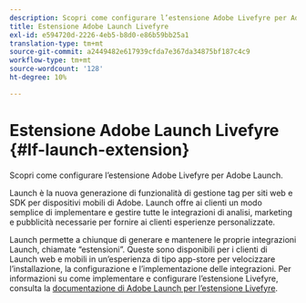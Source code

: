 ```yaml
---
description: Scopri come configurare l’estensione Adobe Livefyre per Adobe Launch.
title: Estensione Adobe Launch Livefyre
exl-id: e594720d-2226-4eb5-b8d0-e86b59bb25a1
translation-type: tm+mt
source-git-commit: a2449482e617939cfda7e367da34875bf187c4c9
workflow-type: tm+mt
source-wordcount: '128'
ht-degree: 10%

---
```


# Estensione Adobe Launch Livefyre {#lf-launch-extension}

Scopri come configurare l’estensione Adobe Livefyre per Adobe Launch.

Launch è la nuova generazione di funzionalità di gestione tag per siti web e SDK per dispositivi mobili di Adobe. Launch offre ai clienti un modo semplice di implementare e gestire tutte le integrazioni di analisi, marketing e pubblicità necessarie per fornire ai clienti esperienze personalizzate.

Launch permette a chiunque di generare e mantenere le proprie integrazioni Launch, chiamate “estensioni”. Queste sono disponibili per i clienti di Launch web e mobili in un’esperienza di tipo app-store per velocizzare l’installazione, la configurazione e l’implementazione delle integrazioni. Per informazioni su come implementare e configurare l’estensione Livefyre, consulta la [documentazione di Adobe Launch per l’estensione Livefyre](https://docs.adobelaunch.com/extension-reference/web/adobe-livefyre-extension).
